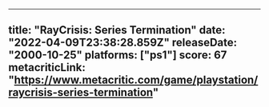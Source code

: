 
---
title: "RayCrisis: Series Termination"
date: "2022-04-09T23:38:28.859Z"
releaseDate: "2000-10-25"
platforms: ["ps1"]
score: 67
metacriticLink: "https://www.metacritic.com/game/playstation/raycrisis-series-termination"
---
